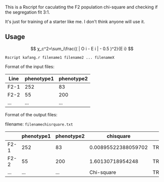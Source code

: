 This is a Rscript for caculating the F2 population chi-square and checking if the segregation fit 3:1.

It's just for training of a starter like me. I don't think anyone will use it.

## Usage

$$
χ_c^2=\sum_i\frac{( | O i - E i | - 0.5 )^2}{E i}
$$

```shell
Rscript kafang.r filename1 filename2 ... filenameX
```

Format of the input files:

| Line | phenotype1 | phenotype2 |
| ---- | ---------- | ---------- |
| F2-1 | 252        | 83         |
| F2-2 | 55         | 200        |
| ...  | ...        | ...        |

Format of the output files:

filename: `filenamechisrquare.txt`

|      | phenotype1 | phenotype2 | chisquare           | fitness    |
| ---- | ---------- | ---------- | ------------------- | ---------- |
| F2-1 | 252        | 83         | 0.00895522388059702 | TRUE       |
| F2-2 | 55         | 200        | 1.60130718954248    | TRUE       |
| ...  | ...        | ...        | Chi-square          | TRUE/FALSE |


